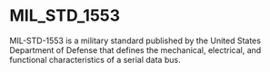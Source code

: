 # MIL_STD_1553
MIL-STD-1553 is a military standard published by the United States Department of Defense that defines the mechanical, electrical, and functional characteristics of a serial data bus.
